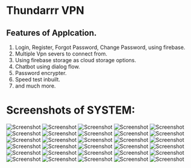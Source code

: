 # Thundarrr VPN

## Features of Applcation.
1) Login, Register, Forgot Password, Change Password, using firebase.
2) Multiple Vpn severs to connect from.
3) Using firebase storage as cloud storage options.
4) Chatbot using dialog flow.
5) Password encrypter.
6) Speed test inbuilt.
7) and much more.

# Screenshots of SYSTEM:
![Screenshot](https://raw.githubusercontent.com/neel-desh/ThundarrVPN/main/Screenshot/VPNAPP-neel-desh%20(2).jpg)
![Screenshot](https://raw.githubusercontent.com/neel-desh/ThundarrVPN/main/Screenshot/VPNAPP-neel-desh%20(3).jpg)
![Screenshot](https://raw.githubusercontent.com/neel-desh/ThundarrVPN/main/Screenshot/VPNAPP-neel-desh%20(4).jpg)
![Screenshot](https://raw.githubusercontent.com/neel-desh/ThundarrVPN/main/Screenshot/VPNAPP-neel-desh%20(5).jpg)
![Screenshot](https://raw.githubusercontent.com/neel-desh/ThundarrVPN/main/Screenshot/VPNAPP-neel-desh%20(6).jpg)
![Screenshot](https://raw.githubusercontent.com/neel-desh/ThundarrVPN/main/Screenshot/VPNAPP-neel-desh%20(7).jpg)
![Screenshot](https://raw.githubusercontent.com/neel-desh/ThundarrVPN/main/Screenshot/VPNAPP-neel-desh%20(8).jpg)
![Screenshot](https://raw.githubusercontent.com/neel-desh/ThundarrVPN/main/Screenshot/VPNAPP-neel-desh%20(9).jpg)
![Screenshot](https://raw.githubusercontent.com/neel-desh/ThundarrVPN/main/Screenshot/VPNAPP-neel-desh%20(10).jpg)
![Screenshot](https://raw.githubusercontent.com/neel-desh/ThundarrVPN/main/Screenshot/VPNAPP-neel-desh%20(11).jpg)
![Screenshot](https://raw.githubusercontent.com/neel-desh/ThundarrVPN/main/Screenshot/VPNAPP-neel-desh%20(12).jpg)
![Screenshot](https://raw.githubusercontent.com/neel-desh/ThundarrVPN/main/Screenshot/VPNAPP-neel-desh%20(13).jpg)
![Screenshot](https://raw.githubusercontent.com/neel-desh/ThundarrVPN/main/Screenshot/VPNAPP-neel-desh%20(14).jpg)
![Screenshot](https://raw.githubusercontent.com/neel-desh/ThundarrVPN/main/Screenshot/VPNAPP-neel-desh%20(15).jpg)
![Screenshot](https://raw.githubusercontent.com/neel-desh/ThundarrVPN/main/Screenshot/VPNAPP-neel-desh%20(16).jpg)
![Screenshot](https://raw.githubusercontent.com/neel-desh/ThundarrVPN/main/Screenshot/VPNAPP-neel-desh%20(17).jpg)
![Screenshot](https://raw.githubusercontent.com/neel-desh/ThundarrVPN/main/Screenshot/VPNAPP-neel-desh%20(18).jpg)
![Screenshot](https://raw.githubusercontent.com/neel-desh/ThundarrVPN/main/Screenshot/VPNAPP-neel-desh%20(19).jpg)
![Screenshot](https://raw.githubusercontent.com/neel-desh/ThundarrVPN/main/Screenshot/VPNAPP-neel-desh%20(20).jpg)
![Screenshot](https://raw.githubusercontent.com/neel-desh/ThundarrVPN/main/Screenshot/VPNAPP-neel-desh%20(21).jpg)
![Screenshot](https://raw.githubusercontent.com/neel-desh/ThundarrVPN/main/Screenshot/VPNAPP-neel-desh%20(22).jpg)
![Screenshot](https://raw.githubusercontent.com/neel-desh/ThundarrVPN/main/Screenshot/VPNAPP-neel-desh%20(23).jpg)
![Screenshot](https://raw.githubusercontent.com/neel-desh/ThundarrVPN/main/Screenshot/VPNAPP-neel-desh%20(24).jpg)
![Screenshot](https://raw.githubusercontent.com/neel-desh/ThundarrVPN/main/Screenshot/VPNAPP-neel-desh%20(25).jpg)
![Screenshot](https://raw.githubusercontent.com/neel-desh/ThundarrVPN/main/Screenshot/VPNAPP-neel-desh%20(26).jpg)
![Screenshot](https://raw.githubusercontent.com/neel-desh/ThundarrVPN/main/Screenshot/VPNAPP-neel-desh%20(27).jpg)
![Screenshot](https://raw.githubusercontent.com/neel-desh/ThundarrVPN/main/Screenshot/VPNAPP-neel-desh%20(28).jpg)
![Screenshot](https://raw.githubusercontent.com/neel-desh/ThundarrVPN/main/Screenshot/VPNAPP-neel-desh%20(29).jpg)
![Screenshot](https://raw.githubusercontent.com/neel-desh/ThundarrVPN/main/Screenshot/VPNAPP-neel-desh%20(30).jpg)
![Screenshot](https://raw.githubusercontent.com/neel-desh/ThundarrVPN/main/Screenshot/VPNAPP-neel-desh%20(31).jpg)
